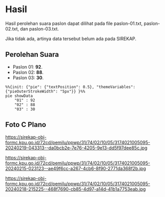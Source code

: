 # Hasil

Hasil perolehan suara paslon dapat dilihat pada file paslon-01.txt, paslon-02.txt, dan paslon-03.txt.

Jika tidak ada, artinya data tersebut belum ada pada SIREKAP.

## Perolehan Suara

 * Paslon 01: **92**.
 * Paslon 02: **88**.
 * Paslon 03: **30**.

```mermaid
%%{init: {"pie": {"textPosition": 0.5}, "themeVariables": {"pieOuterStrokeWidth": "5px"}} }%%
pie showData
    "01" : 92
    "02" : 88
    "03" : 30
```
## Foto C Plano

https://sirekap-obj-formc.kpu.go.id/72cd/pemilu/ppwp/31/74/02/10/05/3174021005095-20240219-043313--da0bcb2e-7e76-4205-9e13-dd5f97dee85c.jpg

https://sirekap-obj-formc.kpu.go.id/72cd/pemilu/ppwp/31/74/02/10/05/3174021005095-20240215-023123--ae49f6cc-a267-4cb6-8f90-2771da368f2b.jpg

https://sirekap-obj-formc.kpu.go.id/72cd/pemilu/ppwp/31/74/02/10/05/3174021005095-20240218-215225--468f7690-cb85-4d97-a14d-41b1a7753eab.jpg
